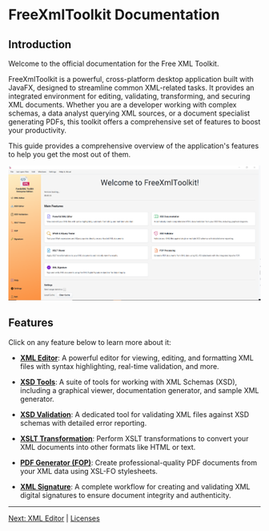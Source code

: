 # FreeXmlToolkit Documentation

## Introduction

Welcome to the official documentation for the Free XML Toolkit.

FreeXmlToolkit is a powerful, cross-platform desktop application built with JavaFX, designed to streamline common XML-related tasks. It provides an integrated environment for editing, validating, transforming, and securing XML documents. Whether you are a developer working with complex schemas, a data analyst querying XML sources, or a document specialist generating PDFs, this toolkit offers a comprehensive set of features to boost your productivity.

This guide provides a comprehensive overview of the application's features to help you get the most out of them.

![Screenshot of the main application window](img/app.png)

## Features

Click on any feature below to learn more about it:

-   **[XML Editor](xml-controller.md)**: A powerful editor for viewing, editing, and formatting XML files with syntax highlighting, real-time validation, and more.

-   **[XSD Tools](xsd-controller.md)**: A suite of tools for working with XML Schemas (XSD), including a graphical viewer, documentation generator, and sample XML generator.

-   **[XSD Validation](xsd-validation-controller.md)**: A dedicated tool for validating XML files against XSD schemas with detailed error reporting.

-   **[XSLT Transformation](xslt-controller.md)**: Perform XSLT transformations to convert your XML documents into other formats like HTML or text.

-   **[PDF Generator (FOP)](fop-controller.md)**: Create professional-quality PDF documents from your XML data using XSL-FO stylesheets.

-   **[XML Signature](signature-controller.md)**: A complete workflow for creating and validating XML digital signatures to ensure document integrity and authenticity.

---

[Next: XML Editor](xml-controller.md) | [Licenses](licenses.md)
